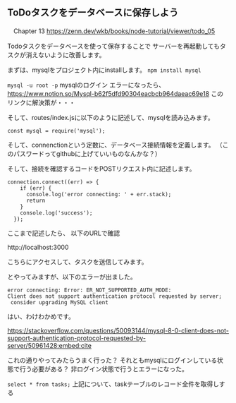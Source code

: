 ## ToDoタスクをデータベースに保存しよう
　Chapter 13
https://zenn.dev/wkb/books/node-tutorial/viewer/todo_05

Todoタスクをデータベースを使って保存することで
サーバーを再起動してもタスクが消えないように改善します。

まずは、mysqlをプロジェクト内にinstallします。
`npm install mysql`

`mysql -u root -p`
mysqlのログイン
エラーになったら、https://www.notion.so/Mysql-b62f5dfd90304eacbcb964daeac69e18
このリンクに解決策が・・・

そして、routes/index.jsに以下のように記述して、mysqlを読み込みます。
```
const mysql = require('mysql');
```
そして、connenctionという定数に、データベース接続情報を定義します。
（このパスワードってgithubに上げていいものなんかな？）

そして、接続を確認するコードをPOSTリクエスト内に記述します。
```
connection.connect((err) => {
    if (err) {
      console.log('error connecting: ' + err.stack);
      return
    }
    console.log('success');
  });
```
ここまで記述したら、
以下のURLで確認

http://localhost:3000

こちらにアクセスして、タスクを送信してみます。

とやってみますが、以下のエラーが出ました。

```
error connecting: Error: ER_NOT_SUPPORTED_AUTH_MODE: 
Client does not support authentication protocol requested by server;
 consider upgrading MySQL client
```
はい、わけわかめです。

https://stackoverflow.com/questions/50093144/mysql-8-0-client-does-not-support-authentication-protocol-requested-by-server/50961428:embed:cite

これの通りやってみたらうまく行った？
それともmysqlにログインしている状態で行う必要がある？
非ログイン状態で行うとエラーになった。

`select * from tasks;`
上記について、taskテーブルのレコード全件を取得しする
